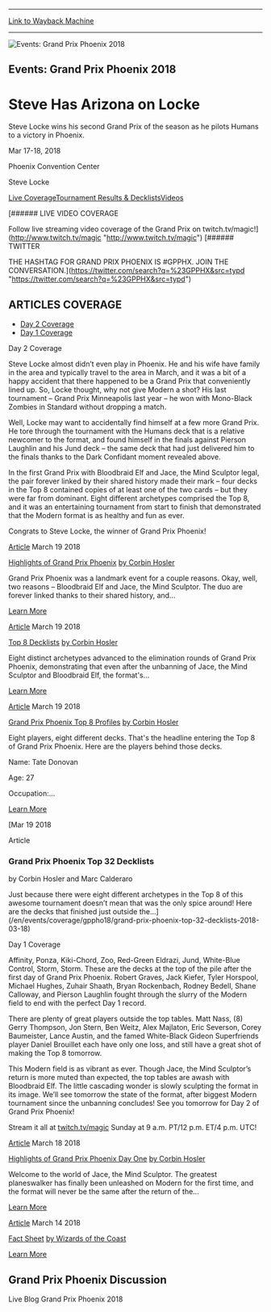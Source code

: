 
---
[Link to Wayback Machine](https://web.archive.org/web/20190403173938/https://magic.wizards.com/en/events/coverage/gppho18)

[_metadata_:generator]:- "Drupal 7 (http://drupal.org)"
[_metadata_:node]:- "1262281"
[_metadata_:source]:- "div-block-system-main"
[_metadata_:title]:- "Grand Prix Phoenix 2018"
[_metadata_:wayback_capture_timestamp]:- "2019-04-03 17:39:38"
[_metadata_:wayback_raw_url]:- "https://web.archive.org/web/20190403173938id_/https://magic.wizards.com/en/events/coverage/gppho18"
[_metadata_:wayback_url]:- "https://magic.wizards.com/en/events/coverage/gppho18"
---










![Events: Grand Prix Phoenix 2018](https://media.magic.wizards.com/gppho18_trophy.jpg)




Events: Grand Prix Phoenix 2018
-------------------------------


Steve Has Arizona on Locke
==========================




Steve Locke wins his second Grand Prix of the season as he pilots Humans to a victory in Phoenix.






Mar 17-18, 2018


Phoenix Convention Center



Steve Locke













[Live Coverage](/en/events/coverage/gppho18)[Tournament Results & Decklists](/en/events/coverage/gppho18/tournament-results)[Videos](/en/events/coverage/gppho18/videos) 






[###### LIVE VIDEO COVERAGE


Follow live streaming video coverage of the Grand Prix on twitch.tv/magic!](http://www.twitch.tv/magic "http://www.twitch.tv/magic")
[###### TWITTER


THE HASHTAG FOR GRAND PRIX PHOENIX IS #GPPHX. JOIN THE CONVERSATION.](https://twitter.com/search?q=%23GPPHX&src=typd "https://twitter.com/search?q=%23GPPHX&src=typd")



ARTICLES COVERAGE
-----------------




* [Day 2 Coverage](#tabs-0)
* [Day 1 Coverage](#tabs-1)


Day 2 Coverage



Steve Locke almost didn’t even play in Phoenix. He and his wife have family in the area and typically travel to the area in March, and it was a bit of a happy accident that there happened to be a Grand Prix that conveniently lined up. So, Locke thought, why not give Modern a shot? His last tournament – Grand Prix Minneapolis last year – he won with Mono-Black Zombies in Standard without dropping a match.


Well, Locke may want to accidentally find himself at a few more Grand Prix. He tore through the tournament with the Humans deck that is a relative newcomer to the format, and found himself in the finals against Pierson Laughlin and his Jund deck – the same deck that had just delivered him to the finals thanks to the Dark Confidant moment revealed above.


In the first Grand Prix with Bloodbraid Elf and Jace, the Mind Sculptor legal, the pair forever linked by their shared history made their mark – four decks in the Top 8 contained copies of at least one of the two cards – but they were far from dominant. Eight different archetypes comprised the Top 8, and it was an entertaining tournament from start to finish that demonstrated that the Modern format is as healthy and fun as ever.


Congrats to Steve Locke, the winner of Grand Prix Phoenix!








[Article](/en/events/coverage/gppho18/highlights-grand-prix-phoenix-2018-03-18)
 March 19 2018 


[Highlights of Grand Prix Phoenix](/en/events/coverage/gppho18/highlights-grand-prix-phoenix-2018-03-18)
[by Corbin Hosler](/en/events/coverage/gppho18/highlights-grand-prix-phoenix-2018-03-18)

Grand Prix Phoenix was a landmark event for a couple reasons. Okay, well, two reasons – Bloodbraid Elf and Jace, the Mind Sculptor. The duo are forever linked thanks to their shared history, and...


[Learn More](/en/events/coverage/gppho18/highlights-grand-prix-phoenix-2018-03-18)










[Article](/en/events/coverage/gppho18/event-coverage/top-8-decklists-2018-03-18)
 March 19 2018 


[Top 8 Decklists](/en/events/coverage/gppho18/event-coverage/top-8-decklists-2018-03-18)
[by Corbin Hosler](/en/events/coverage/gppho18/event-coverage/top-8-decklists-2018-03-18)

Eight distinct archetypes advanced to the elimination rounds of Grand Prix Phoenix, demonstrating that even after the unbanning of Jace, the Mind Sculptor and Bloodbraid Elf, the format's...


[Learn More](/en/events/coverage/gppho18/event-coverage/top-8-decklists-2018-03-18)










[Article](/en/events/coverage/gppho18/grand-prix-phoenix-top-8-profiles-2018-03-18)
 March 19 2018 


[Grand Prix Phoenix Top 8 Profiles](/en/events/coverage/gppho18/grand-prix-phoenix-top-8-profiles-2018-03-18)
[by Corbin Hosler](/en/events/coverage/gppho18/grand-prix-phoenix-top-8-profiles-2018-03-18)

Eight players, eight different decks. That's the headline entering the Top 8 of Grand Prix Phoenix. Here are the players behind those decks.





Name: Tate Donovan

Age: 27

Occupation:...


[Learn More](/en/events/coverage/gppho18/grand-prix-phoenix-top-8-profiles-2018-03-18)










[Mar
19
2018




Article



### Grand Prix Phoenix Top 32 Decklists


by Corbin Hosler and Marc Calderaro




 Just because there were eight different archetypes in the Top 8 of this awesome tournament doesn’t mean that was the only spice around! Here are the decks that finished just outside the...](/en/events/coverage/gppho18/grand-prix-phoenix-top-32-decklists-2018-03-18)





Day 1 Coverage



Affinity, Ponza, Kiki-Chord, Zoo, Red-Green Eldrazi, Jund, White-Blue Control, Storm, Storm. These are the decks at the top of the pile after the first day of Grand Prix Phoenix. Robert Graves, Jack Kiefer, Tyler Horspool, Michael Hughes, Zuhair Shaath, Bryan Rockenbach, Rodney Bedell, Shane Calloway, and Pierson Laughlin fought through the slurry of the Modern field to end with the perfect Day 1 record.


There are plenty of great players outside the top tables. Matt Nass, (8) Gerry Thompson, Jon Stern, Ben Weitz, Alex Majlaton, Eric Severson, Corey Baumeister, Lance Austin, and the famed White-Black Gideon Superfriends player Daniel Brouillet each have only one loss, and still have a great shot of making the Top 8 tomorrow.


This Modern field is as vibrant as ever. Though Jace, the Mind Sculptor’s return is more muted than expected, the top tables are awash with Bloodbraid Elf. The little cascading wonder is slowly sculpting the format in its image. We’ll see tomorrow the state of the format, after biggest Modern tournament since the unbanning concludes! See you tomorrow for Day 2 of Grand Prix Phoenix!


Stream it all at [twitch.tv/magic](http://twitch.tv/magic) Sunday at 9 a.m. PT/12 p.m. ET/4 p.m. UTC!








[Article](/en/events/coverage/gppho18/day-1-highlights-2018-03-17)
 March 18 2018 


[Highlights of Grand Prix Phoenix Day One](/en/events/coverage/gppho18/day-1-highlights-2018-03-17)
[by Corbin Hosler](/en/events/coverage/gppho18/day-1-highlights-2018-03-17)

Welcome to the world of Jace, the Mind Sculptor. The greatest planeswalker has finally been unleashed on Modern for the first time, and the format will never be the same after the return of the...


[Learn More](/en/events/coverage/gppho18/day-1-highlights-2018-03-17)










[Article](/en/events/coverage/gppho18/fact-sheet)
 March 14 2018 


[Fact Sheet](/en/events/coverage/gppho18/fact-sheet)
[by Wizards of the Coast](/en/events/coverage/gppho18/fact-sheet)


[Learn More](/en/events/coverage/gppho18/fact-sheet)















Grand Prix Phoenix Discussion
-----------------------------


Live Blog Grand Prix Phoenix 2018
 







